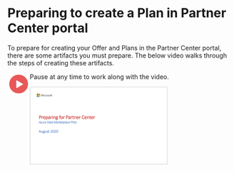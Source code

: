 # Preparing to create a Plan in Partner Center portal

To prepare for creating your Offer and Plans in the Partner Center portal, there are some artifacts you must prepare. The below video walks through the steps of creating these artifacts.
 
<a href="https://youtu.be/9hqM2IFNd7I"><img src="./images/Video.png" width="50" style="float:left;" target="_blank"></a>

Pause at any time to work along with the video.

<a href="https://youtu.be/9hqM2IFNd7I">![Slide Thubnail](./images/05.png)</a>





